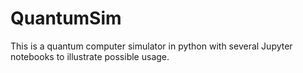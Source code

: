 # QuantumSim
This is a quantum computer simulator in python with several Jupyter notebooks to illustrate possible usage.
